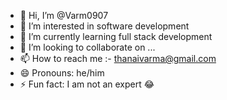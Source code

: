 - 👋 Hi, I’m @Varm0907
- 👀 I’m interested in software development 
- 🌱 I’m currently learning full stack development 
- 💞️ I’m looking to collaborate on ...
- 📫 How to reach me :- thanaivarma@gmail.com
- 😄 Pronouns: he/him
- ⚡ Fun fact: I am not an expert 😂

<!---
Varm0907/Varm0907 is a ✨ special ✨ repository because its `README.md` (this file) appears on your GitHub profile.
You can click the Preview link to take a look at your changes.
--->
